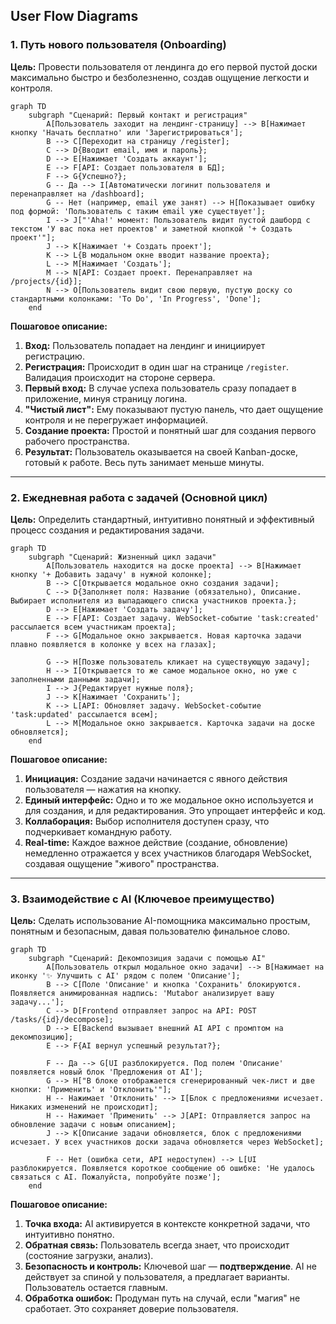 ## User Flow Diagrams

### 1. Путь нового пользователя (Onboarding)

**Цель:** Провести пользователя от лендинга до его первой пустой доски максимально быстро и безболезненно, создав ощущение легкости и контроля.

```mermaid
graph TD
    subgraph "Сценарий: Первый контакт и регистрация"
        A[Пользователь заходит на лендинг-страницу] --> B[Нажимает кнопку 'Начать бесплатно' или 'Зарегистрироваться'];
        B --> C[Переходит на страницу /register];
        C --> D{Вводит email, имя и пароль};
        D --> E[Нажимает 'Создать аккаунт'];
        E --> F[API: Создает пользователя в БД];
        F --> G{Успешно?};
        G -- Да --> I[Автоматически логинит пользователя и перенаправляет на /dashboard];
        G -- Нет (например, email уже занят) --> H[Показывает ошибку под формой: 'Пользователь с таким email уже существует'];
        I --> J["'Aha!' момент: Пользователь видит пустой дашборд с текстом 'У вас пока нет проектов' и заметной кнопкой '+ Создать проект'"];
        J --> K[Нажимает '+ Создать проект'];
        K --> L{В модальном окне вводит название проекта};
        L --> M[Нажимает 'Создать'];
        M --> N[API: Создает проект. Перенаправляет на /projects/{id}];
        N --> O[Пользователь видит свою первую, пустую доску со стандартными колонками: 'To Do', 'In Progress', 'Done'];
    end
```
**Пошаговое описание:**
1.  **Вход:** Пользователь попадает на лендинг и инициирует регистрацию.
2.  **Регистрация:** Происходит в один шаг на странице `/register`. Валидация происходит на стороне сервера.
3.  **Первый вход:** В случае успеха пользователь сразу попадает в приложение, минуя страницу логина.
4.  **"Чистый лист":** Ему показывают пустую панель, что дает ощущение контроля и не перегружает информацией.
5.  **Создание проекта:** Простой и понятный шаг для создания первого рабочего пространства.
6.  **Результат:** Пользователь оказывается на своей Kanban-доске, готовый к работе. Весь путь занимает меньше минуты.

---

### 2. Ежедневная работа с задачей (Основной цикл)

**Цель:** Определить стандартный, интуитивно понятный и эффективный процесс создания и редактирования задачи.

```mermaid
graph TD
    subgraph "Сценарий: Жизненный цикл задачи"
        A[Пользователь находится на доске проекта] --> B[Нажимает кнопку '+ Добавить задачу' в нужной колонке];
        B --> C[Открывается модальное окно создания задачи];
        C --> D{Заполняет поля: Название (обязательно), Описание. Выбирает исполнителя из выпадающего списка участников проекта.};
        D --> E[Нажимает 'Создать задачу'];
        E --> F[API: Создает задачу. WebSocket-событие 'task:created' рассылается всем участникам проекта];
        F --> G[Модальное окно закрывается. Новая карточка задачи плавно появляется в колонке у всех на глазах];
        
        G --> H[Позже пользователь кликает на существующую задачу];
        H --> I[Открывается то же самое модальное окно, но уже с заполненными данными задачи];
        I --> J{Редактирует нужные поля};
        J --> K[Нажимает 'Сохранить'];
        K --> L[API: Обновляет задачу. WebSocket-событие 'task:updated' рассылается всем];
        L --> M[Модальное окно закрывается. Карточка задачи на доске обновляется];
    end
```
**Пошаговое описание:**
1.  **Инициация:** Создание задачи начинается с явного действия пользователя — нажатия на кнопку.
2.  **Единый интерфейс:** Одно и то же модальное окно используется и для создания, и для редактирования. Это упрощает интерфейс и код.
3.  **Коллаборация:** Выбор исполнителя доступен сразу, что подчеркивает командную работу.
4.  **Real-time:** Каждое важное действие (создание, обновление) немедленно отражается у всех участников благодаря WebSocket, создавая ощущение "живого" пространства.

---

### 3. Взаимодействие с AI (Ключевое преимущество)

**Цель:** Сделать использование AI-помощника максимально простым, понятным и безопасным, давая пользователю финальное слово.

```mermaid
graph TD
    subgraph "Сценарий: Декомпозиция задачи с помощью AI"
        A[Пользователь открыл модальное окно задачи] --> B[Нажимает на иконку '✨ Улучшить с AI' рядом с полем 'Описание'];
        B --> C[Поле 'Описание' и кнопка 'Сохранить' блокируются. Появляется анимированная надпись: 'Mutabor анализирует вашу задачу...'];
        C --> D[Frontend отправляет запрос на API: POST /tasks/{id}/decompose];
        D --> E[Backend вызывает внешний AI API с промптом на декомпозицию];
        E --> F{AI вернул успешный результат?};
        
        F -- Да --> G[UI разблокируется. Под полем 'Описание' появляется новый блок 'Предложения от AI'];
        G --> H["В блоке отображается сгенерированный чек-лист и две кнопки: 'Применить' и 'Отклонить'"];
        H -- Нажимает 'Отклонить' --> I[Блок с предложениями исчезает. Никаких изменений не происходит];
        H -- Нажимает 'Применить' --> J[API: Отправляется запрос на обновление задачи с новым описанием];
        J --> K[Описание задачи обновляется, блок с предложениями исчезает. У всех участников доски задача обновляется через WebSocket];

        F -- Нет (ошибка сети, API недоступен) --> L[UI разблокируется. Появляется короткое сообщение об ошибке: 'Не удалось связаться с AI. Пожалуйста, попробуйте позже'];
    end
```
**Пошаговое описание:**
1.  **Точка входа:** AI активируется в контексте конкретной задачи, что интуитивно понятно.
2.  **Обратная связь:** Пользователь всегда знает, что происходит (состояние загрузки, анализ).
3.  **Безопасность и контроль:** Ключевой шаг — **подтверждение**. AI не действует за спиной у пользователя, а предлагает варианты. Пользователь остается главным.
4.  **Обработка ошибок:** Продуман путь на случай, если "магия" не сработает. Это сохраняет доверие пользователя.